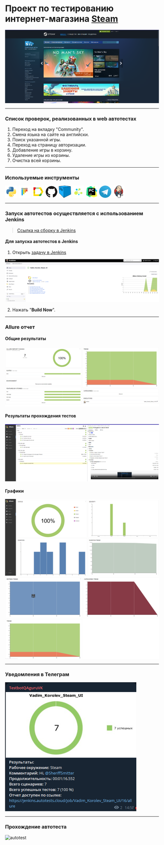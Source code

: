 # Проект по тестированию интернет-магазина <a target="_blank" href="https://store.steampowered.com/">Steam</a>

![main page screenshot](pictures/steam_main_page.png)

---
### Список проверок, реализованных в web автотестах
1. Переход на вкладку "Community".
2. Смена языка на сайте на английски.
3. Поиск указанной игры.
4. Переход на страницу авторизации.
5. Добавление игры в корзину.
6. Удаление игры из корзины.
7. Очистка всей корзины.

---

### Используемые инструменты
<img title="Python" src="pictures/icons/python.svg" height="40" width="40"/> <img title="Pytest" src="pictures/icons/pytest.svg" height="40" width="40"/> <img title="Allure Report" src="pictures/icons/allure_report.png" height="40" width="40"/> <img title="GitHub" src="pictures/icons/github.svg" height="40" width="40"/> <img title="Selenoid" src="pictures/icons/selenoid.png" height="40" width="40"/> <img title="Selene" src="pictures/icons/selene.png" height="40" width="40"/> <img title="Pycharm" src="pictures/icons/pycharm-original.svg" height="40" width="40"/> <img title="Telegram" src="pictures/icons/telegram.png" height="40" width="40"/> <img title="Jenkins" src="pictures/icons/jenkins-original.svg" height="40" width="40"/> 

---

### Запуск автотестов осуществляется с использованием Jenkins
> [Ссылка на сборку в Jenkins](https://jenkins.autotests.cloud/job/Vadim_Korolev_Steam_UI/)

#### Для запуска автотестов в Jenkins
1. Открыть [задачу в Jenkins](https://jenkins.autotests.cloud/job/Vadim_Korolev_Steam_UI/)

![jenkins job main page](pictures/Jenkins_job_main_page.png)

2. Нажать "**Build Now**".

---

### Allure отчет

#### Общие результаты
![allure_report main page](pictures/allure_report_main_page.png)

#### Результаты прохождения тестов
![allure_report suites](pictures/allure_report_suites.png)

#### Графики
![allure_report graph_1](pictures/allure_report_graph_1.png)
![allure_report graph_2](pictures/allure_report_graph_2.png)

---



### Уведомления в Телеграм

![telegram_notification](pictures/tg_notification.png)

---

### Прохождение автотеста

![autotest](pictures/clear_cart.gif)
